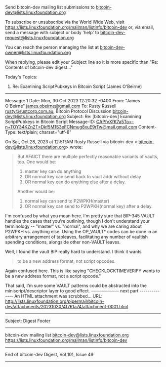 Send bitcoin-dev mailing list submissions to
	bitcoin-dev@lists.linuxfoundation.org

To subscribe or unsubscribe via the World Wide Web, visit
	https://lists.linuxfoundation.org/mailman/listinfo/bitcoin-dev
or, via email, send a message with subject or body 'help' to
	bitcoin-dev-request@lists.linuxfoundation.org

You can reach the person managing the list at
	bitcoin-dev-owner@lists.linuxfoundation.org

When replying, please edit your Subject line so it is more specific
than "Re: Contents of bitcoin-dev digest..."


Today's Topics:

   1. Re: Examining ScriptPubkeys in Bitcoin Script (James O'Beirne)


----------------------------------------------------------------------

Message: 1
Date: Mon, 30 Oct 2023 12:20:32 -0400
From: "James O'Beirne" <james.obeirne@gmail.com>
To: Rusty Russell <rusty@rustcorp.com.au>,  Bitcoin Protocol
	Discussion <bitcoin-dev@lists.linuxfoundation.org>
Subject: Re: [bitcoin-dev] Examining ScriptPubkeys in Bitcoin Script
Message-ID:
	<CAPfvXfK7a5To=-n+TOY34KZn2T=Dkf5M1S3eFCNmug8xuE9rTw@mail.gmail.com>
Content-Type: text/plain; charset="utf-8"

On Sat, Oct 28, 2023 at 12:51?AM Rusty Russell via bitcoin-dev <
bitcoin-dev@lists.linuxfoundation.org> wrote:

> But AFAICT there are multiple perfectly reasonable variants of vaults,
> too.  One would be:
>
> 1. master key can do anything
> 2. OR normal key can send back to vault addr without delay
> 3. OR normal key can do anything else after a delay.
>
> Another would be:
> 1. normal key can send to P2WPKH(master)
> 2. OR normal key can send to P2WPKH(normal key) after a delay.
>

I'm confused by what you mean here. I'm pretty sure that BIP-345 VAULT
handles the cases that you're outlining, though I don't understand your
terminology -- "master" vs. "normal", and why we are caring about P2WPKH
vs. anything else. Using the OP_VAULT* codes can be done in an arbitrary
arrangement of tapleaves, facilitating any number of vaultish spending
conditions, alongside other non-VAULT leaves.

Well, I found the vault BIP really hard to understand.  I think it wants
> to be a new address format, not script opcodes.
>

Again confused here. This is like saying "CHECKLOCKTIMEVERIFY wants to be a
new address format, not a script opcode."

That said, I'm sure some VAULT patterns could be abstracted into the
miniscript/descriptor layer to good effect.
-------------- next part --------------
An HTML attachment was scrubbed...
URL: <http://lists.linuxfoundation.org/pipermail/bitcoin-dev/attachments/20231030/4f761a74/attachment-0001.html>

------------------------------

Subject: Digest Footer

_______________________________________________
bitcoin-dev mailing list
bitcoin-dev@lists.linuxfoundation.org
https://lists.linuxfoundation.org/mailman/listinfo/bitcoin-dev


------------------------------

End of bitcoin-dev Digest, Vol 101, Issue 49
********************************************
